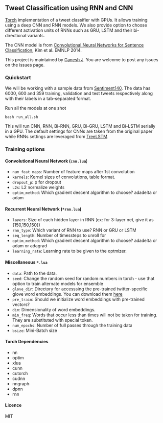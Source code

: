 ## Tweet Classification using RNN and CNN

[Torch](http://torch.ch) implementation of a tweet classifier with GPUs. It allows training using a deep CNN and RNN models. We also provide option to choose different activation units of RNNs such as GRU, LSTM and their bi-directional variants.

The CNN model is from
[Convolutional Neural Networks for Sentence Classification](http://www.aclweb.org/anthology/D14-1181),
Kim et al. EMNLP 2014.

This project is maintained by [Ganesh J](https://researchweb.iiit.ac.in/~ganesh.j/). You are welcome to post any issues on the issues page.

### Quickstart

We will be working with a sample data from [Sentiment140](http://help.sentiment140.com/for-students/). The data has 6000, 600 and 359 training, validation and test tweets respectively along with their labels in a tab-separated format.

Run all the models at one shot

```
bash run_all.sh
```

This will run CNN, RNN, Bi-RNN, GRU, Bi-GRU, LSTM and Bi-LSTM serially in a GPU. The default settings for CNNs are taken from the original paper while RNNs settings are leveraged from [TreeLSTM](https://github.com/stanfordnlp/treelstm).


### Training options

#### Convolutional Neural Network (`cnn.lua`)

* `num_feat_maps`: Number of feature maps after 1st convolution
* `kernels`: Kernel sizes of convolutions, table format.
* `dropout_p`: p for dropout
* `L2s`: L2 normalize weights
* `optim_method`: Which gradient descent algorithm to choose? adadelta or adam 

#### Recurrent Neural Network (`*rnn.lua`)

* `layers`: Size of each hidden layer in RNN (ex: for 3-layer net, give it as {150,150,150})
* `rnn_type`: Which variant of RNN to use? RNN or GRU or LSTM
* `seq_length`: Number of timessteps to unroll for
* `optim_method`: Which gradient descent algorithm to choose? adadelta or adam or adagrad
* `learning_rate`: Learning rate to be given to the optmizer.

#### Miscellaneous `*.lua`

* `data`: Path to the data.
* `seed`: Change the random seed for random numbers in torch - use that option to train alternate models for ensemble
* `glove_dir`: Directory for accesssing the pre-trained twitter-specific glove word embeddings. You can download them [here](http://nlp.stanford.edu/projects/glove/)
* `pre_train`: Should we initialize word embeddings with pre-trained vectors?
* `dim`: Dimensionality of word embeddings.
* `min_freq`: Words that occur less than <int> times will not be taken for training. They are substituted with special token.
* `num_epochs`: Number of full passes through the training data
* `bsize`: Mini-Batch size


#### Torch Dependencies
* nn
* optim
* xlua
* cunn
* cutorch
* cudnn
* nngraph
* dpnn
* rnn

#### Licence
MIT
